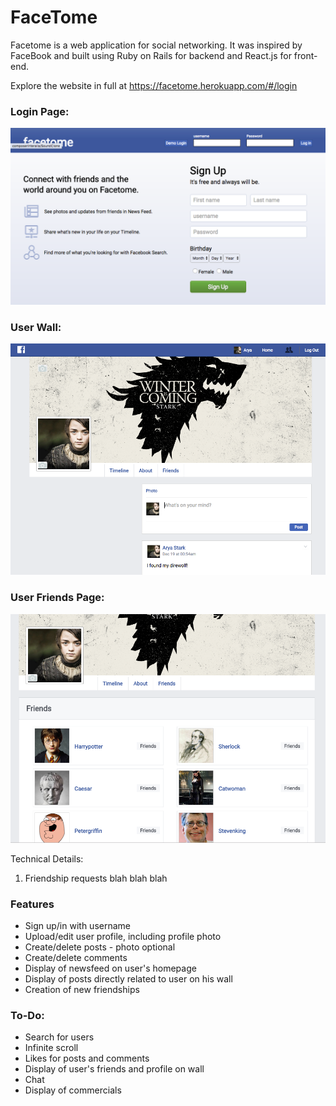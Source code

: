 # FaceTome

Facetome is a web application for social networking. It was inspired by FaceBook and built using Ruby on Rails for backend and React.js for front-end.

Explore the website in full at https://facetome.herokuapp.com/#/login

### Login Page:
![alt text](https://github.com/kevinghst/facetome/blob/master/docs/production%20images/login.jpg)

### User Wall:
![alt text](https://github.com/kevinghst/facetome/blob/master/docs/production%20images/userwall.jpg)

### User Friends Page:
![alt text](https://github.com/kevinghst/facetome/blob/master/docs/production%20images/friendsPage.jpg)

Technical Details:
1. Friendship requests
blah blah blah

### Features
* Sign up/in with username
* Upload/edit user profile, including profile photo
* Create/delete posts - photo optional
* Create/delete comments
* Display of newsfeed on user's homepage
* Display of posts directly related to user on his wall
* Creation of new friendships

### To-Do:
* Search for users
* Infinite scroll
* Likes for posts and comments
* Display of user's friends and profile on wall
* Chat
* Display of commercials

